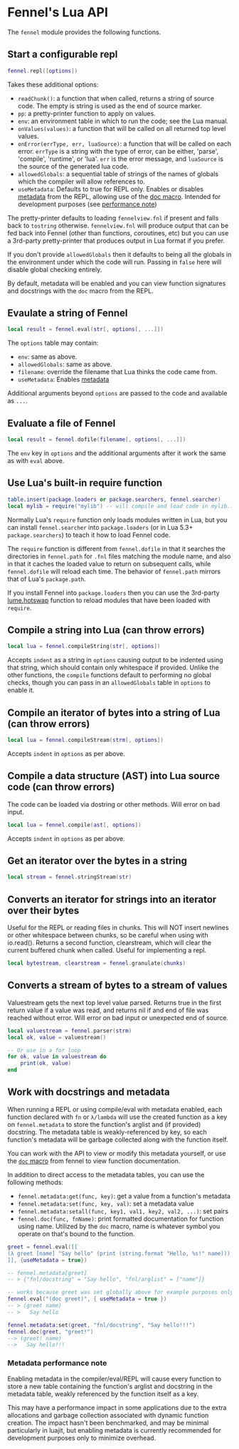 # Fennel's Lua API

The `fennel` module provides the following functions.

## Start a configurable repl

```lua
fennel.repl([options])
```

Takes these additional options:

* `readChunk()`: a function that when called, returns a string of source code.
  The empty is string is used as the end of source marker.
* `pp`: a pretty-printer function to apply on values.
* `env`: an environment table in which to run the code; see the Lua manual.
* `onValues(values)`: a function that will be called on all returned top level values.
* `onError(errType, err, luaSource)`: a function that will be called on each error.
  `errType` is a string with the type of error, can be either, 'parse',
  'compile', 'runtime',  or 'lua'. `err` is the error message, and `luaSource`
  is the source of the generated lua code.
* `allowedGlobals`: a sequential table of strings of the names of globals which
  the compiler will allow references to.
* `useMetadata`: Defaults to true for REPL only. Enables or disables
  [metadata](#work-with-docstrings-and-metadata) from the REPL, allowing
  use of the [doc macro](reference.md#docstrings). Intended for development purposes
  (see [performance note](#metadata-performance-note))

The pretty-printer defaults to loading `fennelview.fnl` if present and
falls back to `tostring` otherwise. `fennelview.fnl` will produce
output that can be fed back into Fennel (other than functions,
coroutines, etc) but you can use a 3rd-party pretty-printer that
produces output in Lua format if you prefer.

If you don't provide `allowedGlobals` then it defaults to being all
the globals in the environment under which the code will run. Passing
in `false` here will disable global checking entirely.

By default, metadata will be enabled and you can view function signatures and
docstrings with the `doc` macro from the REPL.

## Evaulate a string of Fennel

```lua
local result = fennel.eval(str[, options[, ...]])
```

The `options` table may contain:

* `env`: same as above.
* `allowedGlobals`: same as above.
* `filename`: override the filename that Lua thinks the code came from.
* `useMetadata`: Enables [metadata](#work-with-docstrings-and-metadata)

Additional arguments beyond `options` are passed to the code and
available as `...`.

## Evaluate a file of Fennel

```lua
local result = fennel.dofile(filename[, options[, ...]])
```

The `env` key in `options` and the additional arguments after it work
the same as with `eval` above.

## Use Lua's built-in require function

```lua
table.insert(package.loaders or package.searchers, fennel.searcher)
local mylib = require("mylib") -- will compile and load code in mylib.fnl
```

Normally Lua's `require` function only loads modules written in Lua,
but you can install `fennel.searcher` into `package.loaders` (or in
Lua 5.3+ `package.searchers`) to teach it how to load Fennel code.

The `require` function is different from `fennel.dofile` in that it
searches the directories in `fennel.path` for `.fnl` files matching
the module name, and also in that it caches the loaded value to return
on subsequent calls, while `fennel.dofile` will reload each time. The
behavior of `fennel.path` mirrors that of Lua's `package.path`.

If you install Fennel into `package.loaders` then you can use the
3rd-party [lume.hotswap][1] function to reload modules that have been
loaded with `require`.

## Compile a string into Lua (can throw errors)

```lua
local lua = fennel.compileString(str[, options])
```

Accepts `indent` as a string in `options` causing output to be
indented using that string, which should contain only whitespace if
provided. Unlike the other functions, the `compile` functions default
to performing no global checks, though you can pass in an `allowedGlobals`
table in `options` to enable it.

## Compile an iterator of bytes into a string of Lua (can throw errors)

```lua
local lua = fennel.compileStream(strm[, options])
```

Accepts `indent` in `options` as per above.

## Compile a data structure (AST) into Lua source code (can throw errors)

The code can be loaded via dostring or other methods. Will error on bad input.

```lua
local lua = fennel.compile(ast[, options])
```

Accepts `indent` in `options` as per above.

## Get an iterator over the bytes in a string

```lua
local stream = fennel.stringStream(str)
```
    
## Converts an iterator for strings into an iterator over their bytes

Useful for the REPL or reading files in chunks. This will NOT insert
newlines or other whitespace between chunks, so be careful when using
with io.read().  Returns a second function, clearstream, which will
clear the current buffered chunk when called. Useful for implementing
a repl.

```lua
local bytestream, clearstream = fennel.granulate(chunks)
```
    
## Converts a stream of bytes to a stream of values

Valuestream gets the next top level value parsed.
Returns true in the first return value if a value was read, and
returns nil if and end of file was reached without error. Will error
on bad input or unexpected end of source.

```lua
local valuestream = fennel.parser(strm)
local ok, value = valuestream()

-- Or use in a for loop
for ok, value in valuestream do
    print(ok, value)
end
```

## Work with docstrings and metadata

When running a REPL or using compile/eval with metadata enabled, each function
declared with `fn` or `λ/lambda` will use the created function as a key on
`fennel.metadata` to store the function's arglist and (if provided) docstring.
The metadata table is weakly-referenced by key, so each function's metadata will
be garbage collected along with the function itself.

You can work with the API to view or modify this metadata yourself, or use the [`doc`
macro](reference.md#docstrings) from fennel to view function documentation.

In addition to direct access to the metadata tables, you can use the following methods:

* `fennel.metadata:get(func, key)`: get a value from a function's metadata
* `fennel.metadata:set(func, key, val)`:  set a metadata value
* `fennel.metadata:setall(func, key1, val1, key2, val2, ...)`: set pairs
* `fennel.doc(func, fnName)`: print formatted documentation for function using name.
  Utilized by the `doc` macro, name is whatever symbol you operate on that's bound to
  the function.

```lua
greet = fennel.eval([[
(λ greet [name] "Say hello" (print (string.format "Hello, %s!" name)))
]], {useMetadata = true})

-- fennel.metadata[greet]
-- > {"fnl/docstring" = "Say hello", "fnl/arglist" = ["name"]}

-- works because greet was set globally above for example purposes only
fennel.eval("(doc greet)", { useMetadata = true })
-- > (greet name)
-- >   Say hello

fennel.metadata:set(greet, "fnl/docstring", "Say hello!!!")
fennel.doc(greet, "greet!")
--> (greet! name)
-->   Say hello!!!
```

### Metadata performance note

Enabling metadata in the compiler/eval/REPL will cause every function to store a new
table containing the function's arglist and docstring in the metadata table, weakly
referenced by the function itself as a key.

This may have a performance impact in some applications due to the extra
allocations and garbage collection associated with dynamic function creation.
The impact hasn't been benchmarked, and may be minimal particularly in luajit,
but enabling metadata is currently recommended for development purposes only
to minimize overhead.

[1]: https://github.com/rxi/lume#lumehotswapmodname
